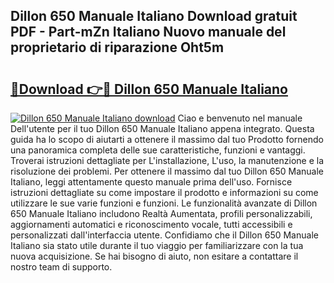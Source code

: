 ## Dillon 650 Manuale Italiano Download gratuit PDF - Part-mZn Italiano Nuovo manuale del proprietario di riparazione Oht5m

# <h2><a href="http://dffavl.blite.top/?on=Dillon+650+Manuale+Italiano">🔗Download 👉🔴 Dillon 650 Manuale Italiano</a></h2>

[![Dillon 650 Manuale Italiano download](https://i.imgur.com/lujVjoI.png)](http://dffavl.blite.top/?on=Dillon+650+Manuale+Italiano)
Ciao e benvenuto nel manuale Dell'utente per il tuo Dillon 650 Manuale Italiano appena integrato. Questa guida ha lo scopo di aiutarti a ottenere il massimo dal tuo Prodotto fornendo una panoramica completa delle sue caratteristiche, funzioni e vantaggi. Troverai istruzioni dettagliate per L'installazione, L'uso, la manutenzione e la risoluzione dei problemi. Per ottenere il massimo dal tuo Dillon 650 Manuale Italiano, leggi attentamente questo manuale prima dell'uso. Fornisce istruzioni dettagliate su come impostare il prodotto e informazioni su come utilizzare le sue varie funzioni e funzioni. Le funzionalità avanzate di Dillon 650 Manuale Italiano includono Realtà Aumentata, profili personalizzabili, aggiornamenti automatici e riconoscimento vocale, tutti accessibili e personalizzati dall'interfaccia utente. Confidiamo che il Dillon 650 Manuale Italiano sia stato utile durante il tuo viaggio per familiarizzare con la tua nuova acquisizione. Se hai bisogno di aiuto, non esitare a contattare il nostro team di supporto.

